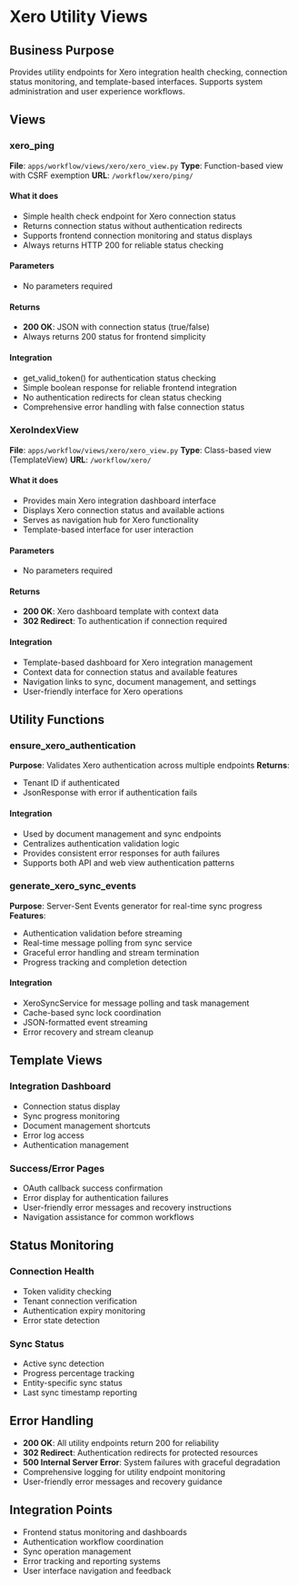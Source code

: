# Xero Utility Views

## Business Purpose
Provides utility endpoints for Xero integration health checking, connection status monitoring, and template-based interfaces. Supports system administration and user experience workflows.

## Views

### xero_ping
**File**: `apps/workflow/views/xero/xero_view.py`
**Type**: Function-based view with CSRF exemption
**URL**: `/workflow/xero/ping/`

#### What it does
- Simple health check endpoint for Xero connection status
- Returns connection status without authentication redirects
- Supports frontend connection monitoring and status displays
- Always returns HTTP 200 for reliable status checking

#### Parameters
- No parameters required

#### Returns
- **200 OK**: JSON with connection status (true/false)
- Always returns 200 status for frontend simplicity

#### Integration
- get_valid_token() for authentication status checking
- Simple boolean response for reliable frontend integration
- No authentication redirects for clean status checking
- Comprehensive error handling with false connection status

### XeroIndexView
**File**: `apps/workflow/views/xero/xero_view.py`
**Type**: Class-based view (TemplateView)
**URL**: `/workflow/xero/`

#### What it does
- Provides main Xero integration dashboard interface
- Displays Xero connection status and available actions
- Serves as navigation hub for Xero functionality
- Template-based interface for user interaction

#### Parameters
- No parameters required

#### Returns
- **200 OK**: Xero dashboard template with context data
- **302 Redirect**: To authentication if connection required

#### Integration
- Template-based dashboard for Xero integration management
- Context data for connection status and available features
- Navigation links to sync, document management, and settings
- User-friendly interface for Xero operations

## Utility Functions

### ensure_xero_authentication
**Purpose**: Validates Xero authentication across multiple endpoints
**Returns**:
- Tenant ID if authenticated
- JsonResponse with error if authentication fails

#### Integration
- Used by document management and sync endpoints
- Centralizes authentication validation logic
- Provides consistent error responses for auth failures
- Supports both API and web view authentication patterns

### generate_xero_sync_events
**Purpose**: Server-Sent Events generator for real-time sync progress
**Features**:
- Authentication validation before streaming
- Real-time message polling from sync service
- Graceful error handling and stream termination
- Progress tracking and completion detection

#### Integration
- XeroSyncService for message polling and task management
- Cache-based sync lock coordination
- JSON-formatted event streaming
- Error recovery and stream cleanup

## Template Views

### Integration Dashboard
- Connection status display
- Sync progress monitoring
- Document management shortcuts
- Error log access
- Authentication management

### Success/Error Pages
- OAuth callback success confirmation
- Error display for authentication failures
- User-friendly error messages and recovery instructions
- Navigation assistance for common workflows

## Status Monitoring

### Connection Health
- Token validity checking
- Tenant connection verification
- Authentication expiry monitoring
- Error state detection

### Sync Status
- Active sync detection
- Progress percentage tracking
- Entity-specific sync status
- Last sync timestamp reporting

## Error Handling
- **200 OK**: All utility endpoints return 200 for reliability
- **302 Redirect**: Authentication redirects for protected resources
- **500 Internal Server Error**: System failures with graceful degradation
- Comprehensive logging for utility endpoint monitoring
- User-friendly error messages and recovery guidance

## Integration Points
- Frontend status monitoring and dashboards
- Authentication workflow coordination
- Sync operation management
- Error tracking and reporting systems
- User interface navigation and feedback
